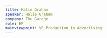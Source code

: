 ```yaml
---
title: Halie Graham
speaker: Halie Graham
company: The Garage
role: EP
mainviewpoint: VP Production in Advertising
---
```


